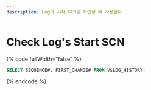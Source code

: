 ```yaml
---
description: Log의 시작 SCN을 확인할 때 사용한다.
---
```


# Check Log's Start SCN

{% code fullWidth="false" %}
```sql
SELECT SEQUENCE#, FIRST_CHANGE# FROM V$LOG_HISTORY;
```
{% endcode %}
